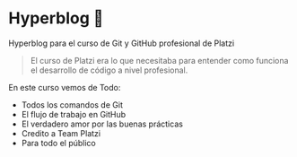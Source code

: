 # Hyperblog 💚
Hyperblog para el curso de Git y GitHub profesional de Platzi
>El curso de Platzi era lo que necesitaba para entender como funciona el desarrollo de código a nivel profesional. 

En este curso vemos de Todo:
- Todos los comandos de Git
- El flujo de trabajo en GitHub
- El verdadero amor por las buenas prácticas 
- Credito a Team Platzi
- Para todo el público